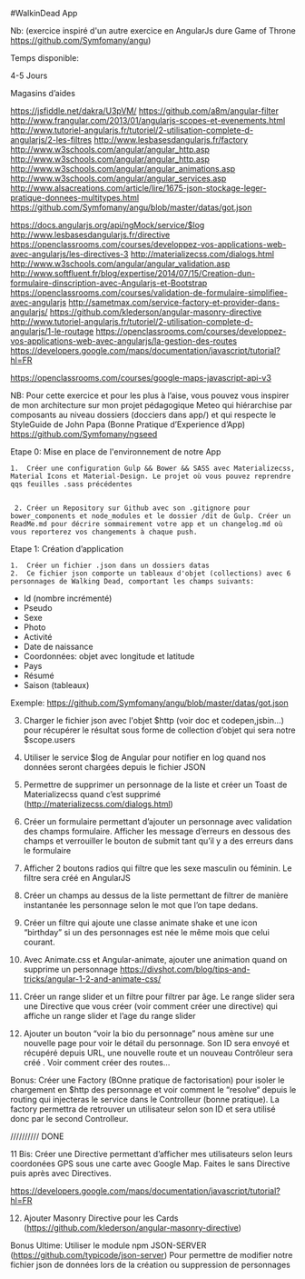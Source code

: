 
#WalkinDead App 


Nb: (exercice inspiré d'un autre exercice en AngularJs dure Game of Throne https://github.com/Symfomany/angu)


Temps disponible:

4-5 Jours


Magasins d’aides


https://jsfiddle.net/dakra/U3pVM/
https://github.com/a8m/angular-filter
http://www.frangular.com/2013/01/angularjs-scopes-et-evenements.html
http://www.tutoriel-angularjs.fr/tutoriel/2-utilisation-complete-d-angularjs/2-les-filtres
http://www.lesbasesdangularjs.fr/factory
http://www.w3schools.com/angular/angular_http.asp
http://www.w3schools.com/angular/angular_http.asp
http://www.w3schools.com/angular/angular_animations.asp
http://www.w3schools.com/angular/angular_services.asp
http://www.alsacreations.com/article/lire/1675-json-stockage-leger-pratique-donnees-multitypes.html
https://github.com/Symfomany/angu/blob/master/datas/got.json

https://docs.angularjs.org/api/ngMock/service/$log
http://www.lesbasesdangularjs.fr/directive
https://openclassrooms.com/courses/developpez-vos-applications-web-avec-angularjs/les-directives-3
http://materializecss.com/dialogs.html
http://www.w3schools.com/angular/angular_validation.asp
http://www.softfluent.fr/blog/expertise/2014/07/15/Creation-dun-formulaire-dinscription-avec-Angularjs-et-Bootstrap
https://openclassrooms.com/courses/validation-de-formulaire-simplifiee-avec-angularjs
http://sametmax.com/service-factory-et-provider-dans-angularjs/
https://github.com/klederson/angular-masonry-directive
http://www.tutoriel-angularjs.fr/tutoriel/2-utilisation-complete-d-angularjs/1-le-routage
https://openclassrooms.com/courses/developpez-vos-applications-web-avec-angularjs/la-gestion-des-routes
https://developers.google.com/maps/documentation/javascript/tutorial?hl=FR

https://openclassrooms.com/courses/google-maps-javascript-api-v3






NB: Pour cette exercice et pour les plus à l’aise, vous pouvez vous inspirer de mon architecture sur mon projet pédagogique Meteo qui hiérarchise par composants au niveau dossiers (docciers dans app/) et qui respecte le StyleGuide de John Papa (Bonne Pratique d’Experience d’App)
https://github.com/Symfomany/ngseed

Etape 0: Mise en place de l'environnement de notre App

	1.	Créer une configuration Gulp && Bower && SASS avec Materializecss, Material Icons et Material-Design. Le projet où vous pouvez reprendre qqs feuilles .sass précédentes 

      
     2. Créer un Repository sur Github avec son .gitignore pour bower_components et node_modules et le dossier /dit de Gulp. Créer un ReadMe.md pour décrire sommairement votre app et un changelog.md où vous reporterez vos changements à chaque push.



Etape 1: Création d’application

	1.	Créer un fichier .json dans un dossiers datas
	2.	Ce fichier json comporte un tableaux d'objet (collections) avec 6 personnages de Walking Dead, comportant les champs suivants:
+ Id (nombre incrémenté)
+ Pseudo
+ Sexe
+ Photo
+ Activité
+ Date de naissance
+ Coordonnées: objet avec longitude et latitude
+ Pays
+ Résumé
+ Saison (tableaux)

Exemple: https://github.com/Symfomany/angu/blob/master/datas/got.json


3. Charger le fichier json avec l'objet $http (voir doc et codepen,jsbin...) pour récupérer le résultat sous forme de collection d’objet qui sera notre $scope.users

4. Utiliser le service $log de Angular pour notifier en log quand nos données seront chargées depuis le fichier JSON

5. Permettre de supprimer un personnage de la liste et créer un Toast de Materializecss quand c’est supprimé (http://materializecss.com/dialogs.html)

6. Créer un formulaire permettant d’ajouter un personnage avec validation des champs formulaire. Afficher les message d’erreurs en dessous des champs et verrouiller le bouton de submit tant qu’il y a des erreurs dans le formulaire

7. Afficher 2 boutons radios qui filtre que les sexe masculin ou féminin. Le filtre sera créé en AngularJS

8. Créer un champs au dessus de la liste permettant de filtrer de manière instantanée les personnage selon le mot que l’on tape dedans.

9. Créer un filtre qui ajoute une classe animate shake et une icon “birthday” si un des personnages est née le même mois que celui courant.

10. Avec Animate.css et Angular-animate, ajouter une animation quand on supprime un personnage
https://divshot.com/blog/tips-and-tricks/angular-1-2-and-animate-css/

11. Créer un range slider et un filtre pour filtrer par âge. Le range slider sera une Directive que vous créer (voir comment créer une directive) qui affiche un range slider et l’age du range slider

13. Ajouter  un bouton “voir la bio du personnage” nous amène sur une nouvelle page pour voir le détail du personnage. Son ID sera envoyé et récupéré depuis URL, une nouvelle route et un nouveau Contrôleur sera créé . Voir comment créer des routes…

Bonus: Créer une Factory (BOnne pratique de factorisation) pour isoler le chargement en $http des personnage et voir comment le “resolve“ depuis le routing qui injecteras le service dans le Controlleur (bonne pratique). La factory permettra de retrouver un utilisateur selon son ID et sera utilisé donc par le second Controlleur.

////////// DONE

11 Bis: Créer une Directive permettant d’afficher mes utilisateurs selon leurs coordonées GPS sous une carte avec Google Map. Faites le sans Directive puis après avec Directives.

https://developers.google.com/maps/documentation/javascript/tutorial?hl=FR

12. Ajouter Masonry Directive pour les Cards (https://github.com/klederson/angular-masonry-directive)

Bonus Ultime:
Utiliser le module npm JSON-SERVER (https://github.com/typicode/json-server)
Pour permettre de modifier notre fichier json  de données lors de la création ou suppression de personnages

